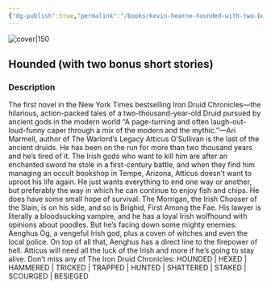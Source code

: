 ```yaml
---
{"dg-publish":true,"permalink":"/books/kevin-hearne-hounded-with-two-bonus-short-stories/","title":"\"Hounded (with two bonus short stories)\"","tags":["Fantasy","druid"]}
---
```




![cover|150](http://books.google.com/books/content?id=2fRbSqwS9OwC&printsec=frontcover&img=1&zoom=1&edge=curl&source=gbs_api)

## Hounded (with two bonus short stories)

### Description

The first novel in the New York Times bestselling Iron Druid Chronicles—the hilarious, action-packed tales of a two-thousand-year-old Druid pursued by ancient gods in the modern world “A page-turning and often laugh-out-loud-funny caper through a mix of the modern and the mythic.”—Ari Marmell, author of The Warlord’s Legacy Atticus O’Sullivan is the last of the ancient druids. He has been on the run for more than two thousand years and he’s tired of it. The Irish gods who want to kill him are after an enchanted sword he stole in a first-century battle, and when they find him managing an occult bookshop in Tempe, Arizona, Atticus doesn’t want to uproot his life again. He just wants everything to end one way or another, but preferably the way in which he can continue to enjoy fish and chips. He does have some small hope of survival: The Morrigan, the Irish Chooser of the Slain, is on his side, and so is Brighid, First Among the Fae. His lawyer is literally a bloodsucking vampire, and he has a loyal Irish wolfhound with opinions about poodles. But he’s facing down some mighty enemies: Aenghus Óg, a vengeful Irish god, plus a coven of witches and even the local police. On top of all that, Aenghus has a direct line to the firepower of hell. Atticus will need all the luck of the Irish and more if he’s going to stay alive. Don’t miss any of The Iron Druid Chronicles: HOUNDED | HEXED | HAMMERED | TRICKED | TRAPPED | HUNTED | SHATTERED | STAKED | SCOURGED | BESIEGED
```